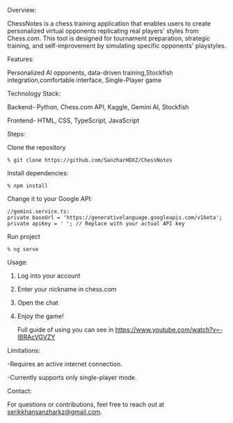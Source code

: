 Overview:

ChessNotes is a chess training application that enables users to create personalized virtual opponents replicating real players' styles from Chess.com. This tool is designed for tournament preparation, strategic training, and self-improvement by simulating specific opponents' playstyles.

Features:

Personalized AI opponents, data-driven training,Stockfish integration,comfortable interface, Single-Player game

Technology Stack:

Backend- Python, Chess.com API, Kaggle, Gemini AI, Stockfish

Frontend- HTML, CSS, TypeScript, JavaScript


Steps:

Clone the repository

	% git clone https://github.com/SanzharHDXZ/ChessNotes

Install dependencies:

    % npm install

Change it to your Google API:

    //gemini.service.ts:
    private baseUrl = 'https://generativelanguage.googleapis.com/v1beta';
    private apiKey = ' '; // Replace with your actual API key

 Run project

    % ng serve

Usage:

1) Log into your account
2) Enter your nickname in chess.com
3) Open the chat
4) Enjoy the game!

   Full guide of using you can see in https://www.youtube.com/watch?v=-IBRAcVGVZY

Limitations:

-Requires an active internet connection.

-Currently supports only single-player mode.

Contact:

 For questions or contributions, feel free to reach out at serikkhansanzharkz@gmail.com.

